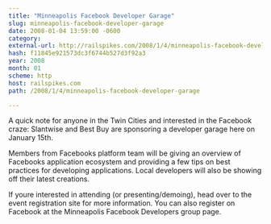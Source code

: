 ```yaml
---
title: "Minneapolis Facebook Developer Garage"
slug: minneapolis-facebook-developer-garage
date: 2008-01-04 13:59:00 -0600
category: 
external-url: http://railspikes.com/2008/1/4/minneapolis-facebook-developer-garage
hash: f11845e921573dc3f6744b527d3f92a3
year: 2008
month: 01
scheme: http
host: railspikes.com
path: /2008/1/4/minneapolis-facebook-developer-garage

---
```


A quick note for anyone in the Twin Cities and interested in the Facebook craze: Slantwise and Best Buy are sponsoring a developer garage here on January 15th.



Members from Facebooks platform team will be giving an overview of Facebooks application ecosystem and providing a few tips on best practices for developing applications. Local developers will also be showing off their latest creations.



If youre interested in attending (or presenting/demoing), head over to the event registration site for more information. You can also register on Facebook at the Minneapolis Facebook Developers group page.
